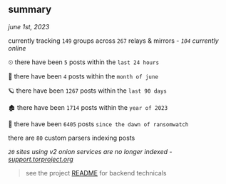 
## summary
_june 1st, 2023_

currently tracking `149` groups across `267` relays & mirrors - _`104` currently online_

⏲ there have been `5` posts within the `last 24 hours`

🦈 there have been `4` posts within the `month of june`

🪐 there have been `1267` posts within the `last 90 days`

🏚 there have been `1714` posts within the `year of 2023`

🦕 there have been `6405` posts `since the dawn of ransomwatch`

there are `80` custom parsers indexing posts

_`20` sites using v2 onion services are no longer indexed - [support.torproject.org](https://support.torproject.org/onionservices/v2-deprecation/)_

> see the project [README](https://github.com/joshhighet/ransomwatch#ransomwatch--) for backend technicals
